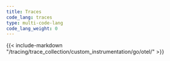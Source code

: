 ```yaml
---
title: Traces
code_lang: traces
type: multi-code-lang
code_lang_weight: 0
---
```


{{< include-markdown "/tracing/trace_collection/custom_instrumentation/go/otel/" >}}